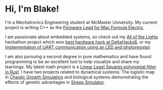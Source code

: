 # Hi, I'm Blake!

I'm a Mechatronics Engineering student at McMaster University. My current project is writing C++ as the [Firmware Lead for Mac Formula Electric](https://github.com/macformula/racecar).

I am passionate about embedded systems, so check out my [All of the Lights](https://github.com/BlakeFreer/AllOfTheLights) hackathon project which won [best hardware hack at DeltaHacks8](https://devpost.com/software/all-of-the-lights-b31saz), or my [implementation of UART communication using an LED and photoresistor](https://github.com/BlakeFreer/LED-Serial). 

I am also pursuing a second degree in pure mathematics and have found programming to be an excellent tool to help visualize and share my learnings. My latest math project is a [Linear Least Squares polynomial fitter in Rust](https://github.com/BlakeFreer/GeneralCode/tree/main/rust/linear_least_squares). I have two projects related to dynamical systems: The logistic map in [Chaotic Growth Simulation](https://github.com/BlakeFreer/Veritasium_Population_Simulation) and biological systems demonstrating the effects of genetic advantages in [Sheep Simulator](https://github.com/BlakeFreer/SheepSimulator).
